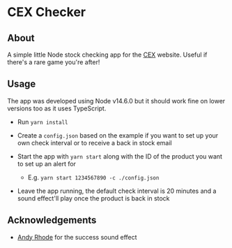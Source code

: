# CEX Checker

## About

A simple little Node stock checking app for the [CEX](https://uk.webuy.com) website. Useful if there's a rare game you're after!

## Usage

The app was developed using Node v14.6.0 but it should work fine on lower versions too as it uses TypeScript.

* Run `yarn install`

* Create a `config.json` based on the example if you want to set up your own check interval or to receive a back in stock email

* Start the app with `yarn start` along with the ID of the product you want to set up an alert for
  * E.g. `yarn start 1234567890 -c ./config.json`

* Leave the app running, the default check interval is 20 minutes and a sound effect'll play once the product is back in stock

## Acknowledgements
* [Andy Rhode](https://www.freesound.org/people/rhodesmas/) for the success sound effect

